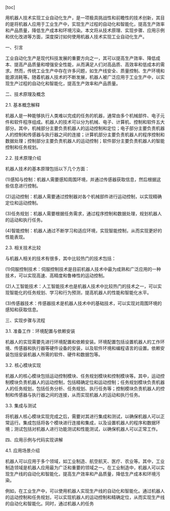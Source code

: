 
[toc]                    
                
                
用机器人技术实现工业自动化生产，是一项极具挑战性和前瞻性的技术创新，其目的是将机器人应用于工业生产中，实现生产过程的自动化和智能化，提高生产效率和产品质量，降低生产成本和环境污染。本文将从技术原理、实现步骤、应用示例和优化改进等方面，深度探讨如何使用机器人技术实现工业自动化生产。

一、引言

工业自动化生产是现代科技发展的重要方向之一，其可以提高生产效率、降低成本、提高产品质量和增强安全性能，从而满足人们对高品质、高效率和低成本的需求。然而，传统工业生产中存在许多问题，如生产线安全、质量控制、生产环境和能源消耗等。随着机器人技术的不断发展，机器人被广泛应用于工业生产中，以实现生产过程的自动化和智能化，提高生产效率和产品质量。

二、技术原理及概念

2.1. 基本概念解释

机器人是一种能够执行人类难以完成的任务的机器，通常由多个机械部件、电子元件和软件程序组成。机器人的技术可以分为机械、电子、计算机、控制和软件五大部分。其中，机械部分主要负责机器人的运动控制和定位；电子部分主要负责机器人的控制和传感器与执行器之间的连接；计算机部分主要负责机器人的程序控制和数据处理；控制部分主要负责机器人的运动控制；软件部分主要负责机器人的智能控制和任务规划。

2.2. 技术原理介绍

机器人技术的基本原理包括以下几个方面：

(1)感知与控制：机器人需要感知周围环境，并通过传感器获取信息，然后根据这些信息进行控制。

(2)运动控制：机器人需要通过控制器对各个机械部件进行运动控制，以实现精确定位和运动控制。

(3)任务规划：机器人需要根据任务需求，通过程序控制和数据处理，规划机器人的运动和执行任务。

(4)智能控制：机器人通过不断学习和适应环境，实现智能控制，从而实现更好的性能表现。

2.3. 相关技术比较

与机器人相关的技术有很多，其中比较热门的技术包括：

(1)伺服控制技术：伺服控制技术是目前机器人技术中最为成熟和广泛应用的一种技术，可以实现高速、高精度和鲁棒性的运动控制。

(2)人工智能技术：人工智能技术也是机器人技术中比较热门的技术之一，可以实现智能化的任务规划、学习和行为预测，提高机器人的性能和智能化水平。

(3)传感器技术：传感器技术是机器人技术中的基础技术，可以实现对周围环境的感知和获取信息。

三、实现步骤与流程

3.1. 准备工作：环境配置与依赖安装

机器人的实现需要先进行环境配置和依赖安装。环境配置包括设置机器人的工作环境、传感器和执行器等硬件设备的安装，以及软件环境和编程语言的设置。依赖安装包括安装机器人所需的软件、硬件和数据包等。

3.2. 核心模块实现

机器人的核心模块包括运动控制模块、任务规划模块和控制模块等。其中，运动控制模块负责机器人的运动控制，包括精确定位和运动控制；任务规划模块负责机器人的任务规划，包括任务分析、任务规划、执行任务等；控制模块负责机器人的控制和传感器与执行器之间的连接，从而实现机器人的运动和执行任务。

3.3. 集成与测试

将机器人核心模块实现完成之后，需要对其进行集成和测试，以确保机器人可以正常运行。集成包括将各个模块进行连接和集成，以及设置机器人的程序和数据环境；测试包括对机器人进行功能测试和性能测试，以确保机器人可以正常工作。

四、应用示例与代码实现讲解

4.1. 应用场景介绍

机器人可以应用于多个领域，如工业制造、航空航天、医疗、农业等。其中，工业制造领域是机器人应用最为广泛和重要的领域之一。在工业制造中，机器人可以实现生产线的自动化和智能化，提高生产效率和产品质量，降低生产成本和环境污染。

例如，在工业生产中，可以使用机器人实现生产线的自动化和智能化。通过机器人的运动控制和任务规划，可以实现机器人的运动控制和精确定位，从而实现生产线的自动化和智能化。同时，通过机器人的任务

